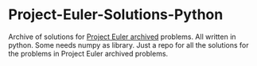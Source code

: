 # Project-Euler-Solutions-Python
Archive of solutions for [Project Euler archived](https://projecteuler.net/archives) problems.
All written in python.
Some needs numpy as library.
Just a repo for all the solutions for the problems in Project Euler archived problems.
